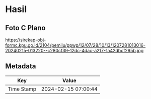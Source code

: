 # Hasil

## Foto C Plano

https://sirekap-obj-formc.kpu.go.id/2104/pemilu/ppwp/12/07/28/10/13/1207281013016-20240215-013220--c280cf39-12dc-4dac-a217-1a42dbcf295b.jpg


## Metadata

| Key        | Value               |
| ---------- | ------------------- |
| Time Stamp | 2024-02-15 07:00:44 |



